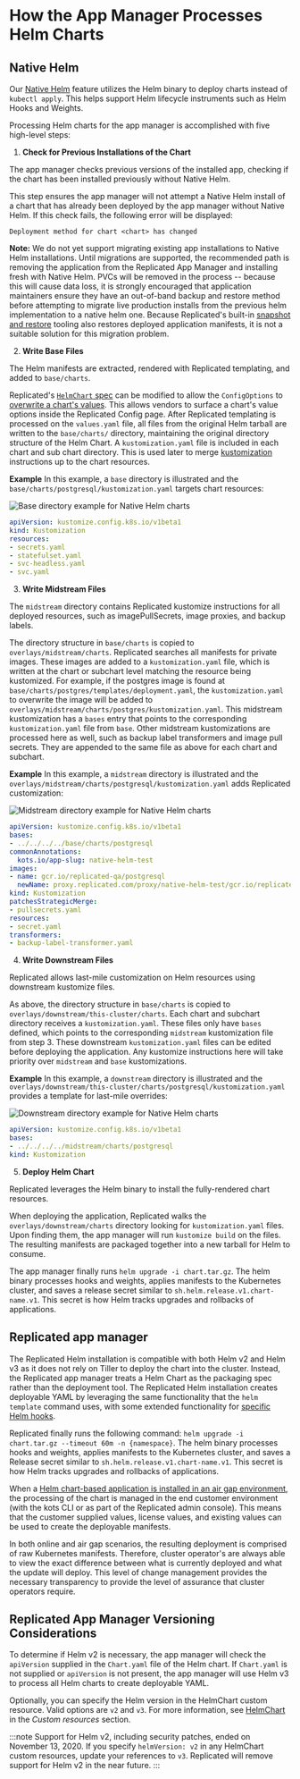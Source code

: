 # How the App Manager Processes Helm Charts

## Native Helm

Our [Native Helm](helm-installing-native-helm) feature utilizes the Helm binary to deploy charts instead of `kubectl apply`. This helps support Helm lifecycle instruments such as Helm Hooks and Weights.

Processing Helm charts for the app manager is accomplished with five high-level steps:

1) **Check for Previous Installations of the Chart**

The app manager checks previous versions of the installed app, checking if the chart has been installed previously without Native Helm.

This step ensures the app manager will not attempt a Native Helm install of a chart that has already been deployed by the app manager without Native Helm. If this check fails, the following error will be displayed:
```
Deployment method for chart <chart> has changed
```
**Note:** We do not yet support migrating existing app installations to Native Helm installations. Until migrations are supported, the recommended path is removing the application from the Replicated App Manager and installing fresh with Native Helm. PVCs will be removed in the process -- because this will cause data loss, it is strongly encouraged that application maintainers ensure they have an out-of-band backup and restore method before attempting to migrate live production installs from the previous helm implementation to a native helm one. Because Replicated's built-in [snapshot and restore](snapshots-overview) tooling also restores deployed application manifests, it is not a suitable solution for this migration problem.


2) **Write Base Files**

The Helm manifests are extracted, rendered with Replicated templating, and added to `base/charts`.

Replicated's [`HelmChart` spec](../reference/custom-resource-helmchart) can be modified to allow the `ConfigOptions` to [overwrite a chart's values](../reference/custom-resource-helmchart#values). This allows vendors to surface a chart's value options inside the Replicated Config page. After Replicated templating is processed on the `values.yaml` file, all files from the original Helm tarball are written to the `base/charts/` directory, maintaining the original directory structure of the Helm Chart. A `kustomization.yaml` file is included in each chart and sub chart directory. This is used later to merge [kustomization](https://kustomize.io) instructions up to the chart resources.

**Example**
	In this example, a `base` directory is illustrated and the `base/charts/postgresql/kustomization.yaml` targets chart resources:

![Base directory example for Native Helm charts](/images/native-helm-base.png)

```yaml
apiVersion: kustomize.config.k8s.io/v1beta1
kind: Kustomization
resources:
- secrets.yaml
- statefulset.yaml
- svc-headless.yaml
- svc.yaml
```


3) **Write Midstream Files**

The `midstream` directory contains Replicated kustomize instructions for all deployed resources, such as imagePullSecrets, image proxies, and backup labels.

The directory structure in `base/charts` is copied to `overlays/midstream/charts`. Replicated searches all manifests for private images. These images are added to a `kustomization.yaml` file, which is written at the chart or subchart level matching the resource being kustomized. For example, if the postgres image is found at `base/charts/postgres/templates/deployment.yaml`, the `kustomization.yaml` to overwrite the image will be added to `overlays/midstream/charts/postgres/kustomization.yaml`. This midstream kustomization has a `bases` entry that points to the corresponding `kustomization.yaml` file from `base`. Other midstream kustomizations are processed here as well, such as backup label transformers and image pull secrets. They are appended to the same file as above for each chart and subchart.

**Example**
	In this example, a `midstream` directory is illustrated and the `overlays/midstream/charts/postgresql/kustomization.yaml` adds Replicated customization:

![Midstream directory example for Native Helm charts](/images/native-helm-midstream.png)

```yaml
apiVersion: kustomize.config.k8s.io/v1beta1
bases:
- ../../../../base/charts/postgresql
commonAnnotations:
  kots.io/app-slug: native-helm-test
images:
- name: gcr.io/replicated-qa/postgresql
  newName: proxy.replicated.com/proxy/native-helm-test/gcr.io/replicated-qa/postgresql
kind: Kustomization
patchesStrategicMerge:
- pullsecrets.yaml
resources:
- secret.yaml
transformers:
- backup-label-transformer.yaml
```


4) **Write Downstream Files**

Replicated allows last-mile customization on Helm resources using downstream kustomize files.

As above, the directory structure in `base/charts` is copied to `overlays/downstream/this-cluster/charts`. Each chart and subchart directory receives a `kustomization.yaml`. These files only have `bases` defined, which points to the corresponding `midstream` kustomization file from step 3. These downstream `kustomization.yaml` files can be edited before deploying the application. Any kustomize instructions here will take priority over `midstream` and `base` kustomizations.

**Example**
	In this example, a `downstream` directory is illustrated and the `overlays/downstream/this-cluster/charts/postgresql/kustomization.yaml` provides a template for last-mile overrides:

![Downstream directory example for Native Helm charts](/images/native-helm-downstream.png)

```yaml
apiVersion: kustomize.config.k8s.io/v1beta1
bases:
- ../../../../midstream/charts/postgresql
kind: Kustomization

```


5) **Deploy Helm Chart**

Replicated leverages the Helm binary to install the fully-rendered chart resources.

When deploying the application, Replicated walks the `overlays/downstream/charts` directory looking for `kustomization.yaml` files. Upon finding them, the app manager will run `kustomize build` on the files. The resulting manifests are packaged together into a new tarball for Helm to consume.

The app manager finally runs `helm upgrade -i chart.tar.gz`. The helm binary processes hooks and weights, applies manifests to the Kubernetes cluster, and saves a release secret similar to `sh.helm.release.v1.chart-name.v1`. This secret is how Helm tracks upgrades and rollbacks of applications.

## Replicated app manager

The Replicated Helm installation is compatible with both Helm v2 and Helm v3 as it does not rely on Tiller to deploy the chart into the cluster. Instead, the Replicated app manager treats a Helm Chart as the packaging spec rather than the deployment tool. The Replicated Helm installation creates deployable YAML by leveraging the same functionality that the `helm template` command uses, with some extended functionality for [specific Helm hooks](packaging-cleaning-up-jobs#helm-charts).

Replicated finally runs the following command: `helm upgrade -i chart.tar.gz --timeout 60m -n {namespace}`. The helm binary processes hooks and weights, applies manifests to the Kubernetes cluster, and saves a Release secret similar to `sh.helm.release.v1.chart-name.v1`. This secret is how Helm tracks upgrades and rollbacks of applications.

When a [Helm chart-based application is installed in an air gap environment](helm-airgap-builder), the processing of the chart is managed in the end customer environment (with the kots CLI or as part of the Replicated admin console). This means that the customer supplied values, license values, and existing values can be used to create the deployable manifests.


In both online and air gap scenarios, the resulting deployment is comprised of raw Kubernetes manifests. Therefore, cluster operator's are always able to view the exact difference between what is currently deployed and what the update will deploy. This level of change management provides the necessary transparency to provide the level of assurance that cluster operators require.

## Replicated App Manager Versioning Considerations

To determine if Helm v2 is necessary, the app manager will check the `apiVersion` supplied in the `Chart.yaml` file of the Helm chart. If `Chart.yaml` is not supplied or `apiVersion` is not present, the app manager will use Helm v3 to process all Helm charts to create deployable YAML.

Optionally, you can specify the Helm version in the HelmChart custom resource. Valid options are `v2` and `v3`. For more information, see [HelmChart](../reference/custom-resource-helmchart) in the _Custom resources_ section.

:::note
Support for Helm v2, including security patches, ended on November 13, 2020. If you specify `helmVersion: v2` in any HelmChart custom resources, update your references to `v3`. Replicated will remove support for Helm v2 in the near future.
:::
